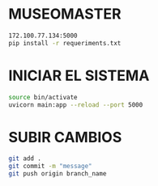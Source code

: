 # MUSEOMASTER 
``` bash
172.100.77.134:5000
pip install -r requeriments.txt
```

# INICIAR EL SISTEMA
``` bash
source bin/activate
uvicorn main:app --reload --port 5000
```

# SUBIR CAMBIOS
``` bash
git add .
git commit -m "message"
git push origin branch_name
```